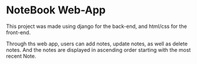 # NoteBook Web-App
This project was made using django for the back-end, and html/css for the front-end.

Through ths web app, users can add notes, update notes, as well as delete notes. And the notes are displayed in ascending order starting with the most recent Note.
